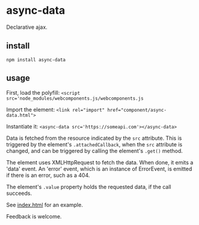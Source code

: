 # async-data
Declarative ajax.

## install

`npm install async-data`

## usage

First, load the polyfill:
`<script src='node_modules/webcomponents.js/webcomponents.js`

Import the element:
`<link rel="import" href="component/async-data.html">`

Instantiate it:
`<async-data src='https://someapi.com'></async-data>`

Data is fetched from the resource indicated by the `src` attribute. This is triggered by the element's `.attachedCallback`, when the `src` attribute is changed, and can be triggered by calling the element's `.get()` method.

The element uses XMLHttpRequest to fetch the data. When done, it emits a 'data' event. An 'error' event, which is an instance of ErrorEvent, is emitted if there is an error, such as a 404.

The element's `.value` property holds the requested data, if the call succeeds.

See [index.html](https://github.com/phoenixstormcrow/async-data/blob/master/index.html) for an example.

Feedback is welcome.

